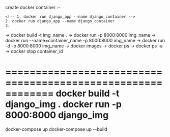 create docker container :-

    <!-- 1. docker run django_app --name django_container -->
    2. docker run django_app --name django_container
    3.

-> docker build -t img_name .
-> docker run -p 8000:8000 img_name
-> docker run --name=container_name -p 8000:8000 img_name
-> docker run -d -p 8000:8000 img_name
-> docker images
-> docker ps
-> docker ps -a
-> docker stop container_id

============================================================
docker build -t django_img .
docker run -p 8000:8000 django_img
============================================================
docker-compose up
docker-compose up --build
